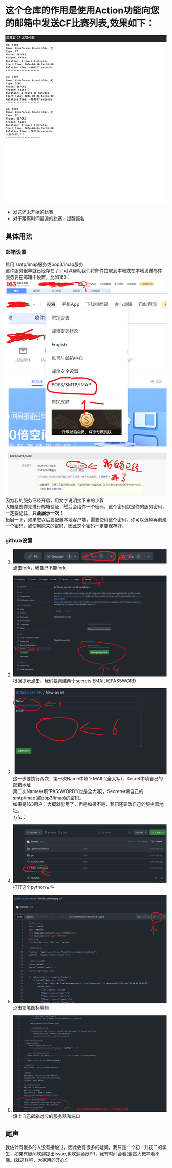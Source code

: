 # 这个仓库的作用是使用Action功能向您的邮箱中发送CF比赛列表,效果如下：
![图片崩了](./pic/屏幕截图%202024-08-01%20162944.png)  
- 发送还未开始的比赛
- 对于距离时间最近的比赛，提醒报名  
## 具体用法
### 邮箱设置
启用 smtp/imap服务或pop3/imap服务  
这种服务很早就已经存在了，可以帮助我们将邮件拉取到本地或在本地发送邮件  
服务要在邮箱中设置，比如163：
![图片崩了](./pic/屏幕截图%202024-08-01%20165708.png)  
![图片崩了](./pic/屏幕截图%202024-08-01%20165749.png)  

![图片崩了](./pic/屏幕截图%202024-08-01%20165830.png)   
因为我的服务已经开启，用文字说明接下来的步骤  
大概是要你先进行邮箱验证，然后会给你一个密码，这个密码就是你的服务密码，一定要记住，**只会展示一次！**  
拓展一下，如果您以后要配置本地客户端，需要使用这个密码，你可以选择再创建一个密码，或使用原来的密码，因此这个密码一定要保存好。  
### github设置
1. ![图片崩了](./pic/屏幕截图%202024-08-01%20170838.png)
点击fork，我自己不能fork  
2. ![图片崩了](./pic/屏幕截图%202024-08-01%20170924.png)
根据提示点击，我们要创建两个secrets:EMAIL和PASSWORD  
3. ![图片崩了](./pic/屏幕截图%202024-08-01%20171002.png)
这一步要执行两次，第一次Name中填“EMAIL”(全大写)，Secret中填自己的邮箱地址  
第二次Name中填“PASSWORD”(也是全大写)，Secret中填自己的smtp/imap(或pop3/imap)的密码。  
如果是163用户，大概就能用了，但是如果不是，我们还要改自己的服务器地址。  
方法： 

1. ![图片崩了](./pic/屏幕截图%202024-08-01%20171850.png)
打开这个python文件  
2. ![图片崩了](./pic/屏幕截图%202024-08-01%20171916.png)
点击铅笔图标编辑 
3. ![图片崩了](./pic/屏幕截图%202024-08-01%20171939.png)
填上自己邮箱对应的服务器和端口  

## 尾声
我估计有很多的人没有接触过，因此会有很多的疑问，我只是一个初一升初二的学生，如果有疑问欢迎提出issue,也欢迎踊跃PR，我有时间会看(当然大概率看不懂...)就这样吧，大家用的开心:)
